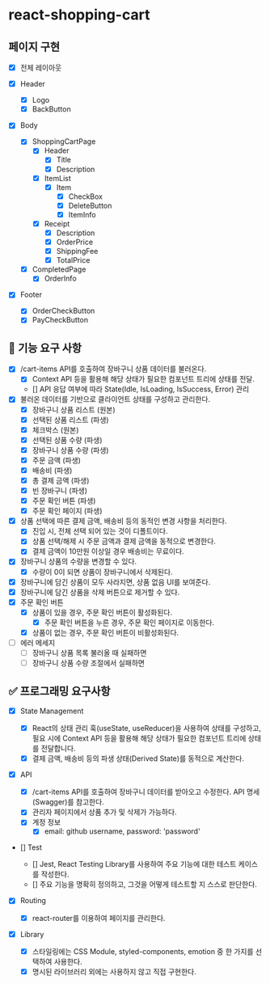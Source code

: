 # react-shopping-cart

## 페이지 구현

- [x] 전체 레이아웃

- [x] Header
  - [x] Logo
  - [x] BackButton
- [x] Body
  - [x] ShoppingCartPage
    - [x] Header
      - [x] Title
      - [x] Description
    - [x] ItemList
      - [x] Item
        - [x] CheckBox
        - [x] DeleteButton
        - [x] ItemInfo
    - [x] Receipt
      - [x] Description
      - [x] OrderPrice
      - [x] ShippingFee
      - [x] TotalPrice
  - [x] CompletedPage
    - [x] OrderInfo
- [x] Footer
  - [x] OrderCheckButton
  - [x] PayCheckButton

## 🎯 기능 요구 사항

- [x] /cart-items API를 호출하여 장바구니 상품 데이터를 불러온다.
  - [x] Context API 등을 활용해 해당 상태가 필요한 컴포넌트 트리에 상태를 전달.
  - [] API 응답 여부에 따라 State(Idle, IsLoading, IsSuccess, Error) 관리
- [x] 불러온 데이터를 기반으로 클라이언트 상태를 구성하고 관리한다.
  - [x] 장바구니 상품 리스트 (원본)
  - [x] 선택된 상품 리스트 (파생)
  - [x] 체크박스 (원본)
  - [x] 선택된 상품 수량 (파생)
  - [x] 장바구니 상품 수량 (파생)
  - [x] 주문 금액 (파생)
  - [x] 배송비 (파생)
  - [x] 총 결제 금액 (파생)
  - [x] 빈 장바구니 (파생)
  - [x] 주문 확인 버튼 (파생)
  - [x] 주문 확인 페이지 (파생)
- [x] 상품 선택에 따른 결제 금액, 배송비 등의 동적인 변경 사항을 처리한다.
  - [x] 진입 시, 전체 선택 되어 있는 것이 디폴트이다.
  - [x] 상품 선택/해제 시 주문 금액과 결제 금액을 동적으로 변경한다.
  - [x] 결제 금액이 10만원 이상일 경우 배송비는 무료이다.
- [x] 장바구니 상품의 수량을 변경할 수 있다.
  - [x] 수량이 0이 되면 상품이 장바구니에서 삭제된다.
- [x] 장바구니에 담긴 상품이 모두 사라지면, 상품 없음 UI를 보여준다.
- [x] 장바구니에 담긴 상품을 삭제 버튼으로 제거할 수 있다.
- [x] 주문 확인 버튼
  - [x] 상품이 있을 경우, 주문 확인 버튼이 활성화된다.
    - [x] 주문 확인 버튼을 누른 경우, 주문 확인 페이지로 이동한다.
  - [x] 상품이 없는 경우, 주문 확인 버튼이 비활성화된다.
- [ ] 에러 메세지
  - [ ] 장바구니 상품 목록 불러올 때 실패하면
  - [ ] 장바구니 상품 수량 조절에서 실패하면

## ✅ 프로그래밍 요구사항

- [x] State Management

  - [x] React의 상태 관리 훅(useState, useReducer)을 사용하여 상태를 구성하고, 필요 시에 Context API 등을 활용해 해당 상태가 필요한 컴포넌트 트리에 상태를 전달합니다.
  - [x] 결제 금액, 배송비 등의 파생 상태(Derived State)를 동적으로 계산한다.

- [x] API

  - [x] /cart-items API를 호출하여 장바구니 데이터를 받아오고 수정한다. API 명세(Swagger)를 참고한다.
  - [x] 관리자 페이지에서 상품 추가 및 삭제가 가능하다.
  - [x] 계정 정보
    - [x] email: github username, password: 'password'

- [] Test

  - [] Jest, React Testing Library를 사용하여 주요 기능에 대한 테스트 케이스를 작성한다.
  - [] 주요 기능을 명확히 정의하고, 그것을 어떻게 테스트할 지 스스로 판단한다.

- [x] Routing

  - [x] react-router를 이용하여 페이지를 관리한다.

- [x] Library
  - [x] 스타일링에는 CSS Module, styled-components, emotion 중 한 가지를 선택하여 사용한다.
  - [x] 명시된 라이브러리 외에는 사용하지 않고 직접 구현한다.

